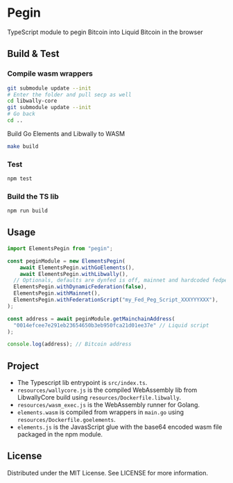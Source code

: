 # Pegin

TypeScript module to pegin Bitcoin into Liquid Bitcoin in the browser

## Build & Test

### Compile wasm wrappers

```sh
git submodule update --init 
# Enter the folder and pull secp as well
cd libwally-core
git submodule update --init
# Go back
cd ..
```

Build Go Elements and Libwally to WASM

```sh
make build
```

### Test

```sh
npm test
```

### Build the TS lib

```sh
npm run build
```


## Usage

```ts
import ElementsPegin from "pegin";

const peginModule = new ElementsPegin(
	await ElementsPegin.withGoElements(),
	await ElementsPegin.withLibwally(),
  // Optionals, defaults are dynfed is off, mainnet and hardcoded fedpeg script
  ElementsPegin.withDynamicFederation(false),
  ElementsPegin.withMainnet(),
  ElementsPegin.withFederationScript("my_Fed_Peg_Script_XXXYYYXXX"),
);

const address = await peginModule.getMainchainAddress(
  "0014efcee7e291eb23654650b3eb950fca21d01ee37e" // Liquid script
);

console.log(address); // Bitcoin address
```

## Project

- The Typescript lib entrypoint is `src/index.ts`.
- `resources/wallycore.js` is the compiled WebAssembly lib from LibwallyCore build using `resources/Dockerfile.libwally`.
- `resources/wasm_exec.js` is the WebAssembly runner for Golang.
- `elements.wasm` is compiled from wrappers in `main.go` using `resources/Dockerfile.goelements`.
- `elements.js` is the JavasScript glue with the base64 encoded wasm file packaged in the npm module.



## License

Distributed under the MIT License. See LICENSE for more information.
